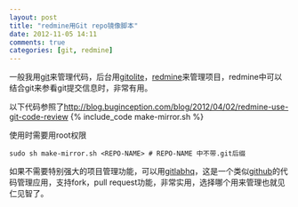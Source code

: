 ```yaml
---
layout: post
title: "redmine用Git repo镜像脚本"
date: 2012-11-05 14:11
comments: true
categories: [git, redmine]
---
```


一般我用[git][]来管理代码，后台用[gitolite][]，[redmine][]来管理项目，redmine中可以结合git来参看git提交信息时，非常有用。

<!-- more -->

以下代码参照了<http://blog.buginception.com/blog/2012/04/02/redmine-use-git-code-review>
{% include_code make-mirror.sh %}

使用时需要用root权限

    sudo sh make-mirror.sh <REPO-NAME> # REPO-NAME 中不带.git后缀

如果不需要特别强大的项目管理功能，可以用[gitlabhq][]，这是一个类似[github][]的代码管理应用，支持fork，pull request功能，非常实用，选择哪个用来管理也就见仁见智了。

[git]: http://git-scm.com
[redmine]: http://redmine.org
[github]: https://github.com
[gitolite]: https://github.com/sitaramc/gitolite
[gitlabhq]: https://github.com/gitlabhq/gitlabhq
